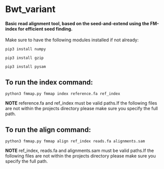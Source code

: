 # Bwt_variant 

#### Basic read alignment tool, based on the seed-and-extend using the FM-index for efficient seed finding. ####

Make sure to have the following modules installed if not already:

`pip3 install numpy`

`pip3 install gzip`

`pip3 install pysam`


## To run the index command: 

`python3 fmmap.py fmmap index reference.fa ref_index`

**NOTE**
reference.fa and ref_index must be valid paths.If the following files
are not within the projects directory please make sure you specify the 
full path. 

## To run the align command:

`python3 fmmap.py fmmap align ref_index reads.fa alignments.sam`

**NOTE**
ref_index, reads.fa and alignments.sam must be valid paths.If the following files
are not within the projects directory please make sure you specify the 
full path. 
